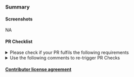 ### Summary

<!-- ✍️ A clear and concise description...-->

#### Screenshots

NA

<!-- ✍️ Add screenshots of before and after changes where applicable-->

#### PR Checklist

<details>
<summary>Please check if your PR fulfils the following requirements</summary>

- [ ] Tests for the changes have been added. Ideally, include a test that fails without this PR but passes with it.
- [ ] Docs have been [added/updated](https://harness.atlassian.net/jira/software/c/projects/DOC/boards/40).
</details>

<details>
<summary>Use the following comments to re-trigger PR Checks</summary>

- Jest: `retrigger jest`
- Prettier: `retrigger prettier`
- Type Check: `retrigger typecheck`
- ESLint: `retrigger eslint`
- Standards: `retrigger standards`
- Build: `retrigger build`
- Title Check: `retrigger titlecheck`
- Feature Name Check: `trigger featurenamecheck`
- Coverage: `retrigger coverage`
- Rebase: `trigger rebase`
- Cypress Rest: `retrigger cypress-rest`
- Cypress CD: `retrigger cypress-cd`
- Cypress Pipeline: `retrigger cypress-pipeline`
- Cypress CV: `retrigger cypress-cv`
- Fix Prettier: `fix prettier`
</details>

#### [Contributor license agreement](https://github.com/harness/harness-core-ui/blob/develop/CONTRIBUTOR_LICENSE_AGREEMENT.md)
